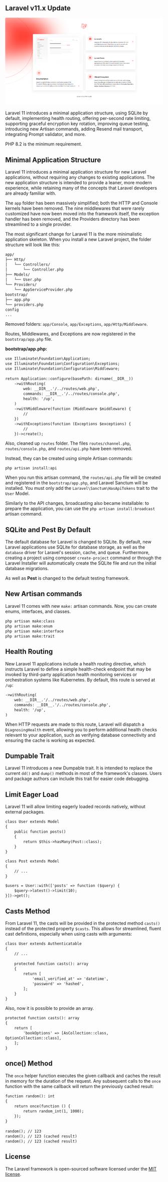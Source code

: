 ## Laravel v11.x Update

<p align="center"><img src="public/img/laravel_11.png" alt="Laravel"></p>

Laravel 11 introduces a minimal application structure, using SQLite by default, implementing health routing, offering per-second rate limiting, supporting graceful encryption key rotation, improving queue testing, introducing new Artisan commands, adding Resend mail transport, integrating Prompt validator, and more. 

PHP 8.2 is the minimum requirement.


## Minimal Application Structure

Laravel 11 introduces a minimal application structure for new Laravel applications, without requiring any changes to existing applications. The new application structure is intended to provide a leaner, more modern experience, while retaining many of the concepts that Laravel developers are already familiar with.

The `app` folder has been massively simplified; both the HTTP and Console kernels have been removed. The nine middlewares that were rarely customized have now been moved into the framework itself, the exception handler has been removed, and the Providers directory has been streamlined to a single provider.

The most significant change for Laravel 11 is the more minimalistic application skeleton. When you install a new Laravel project, the folder structure will look like this:

```
app/
├── Http/
│   └── Controllers/
│       └── Controller.php
├── Models/
│   └── User.php
└── Providers/
    └── AppServiceProvider.php
bootstrap/
├── app.php
└── providers.php
config
...
```

Removed folders: `app/Console`, `app/Exceptions`, `app/Http/Middleware`.

Routes, Middlewares, and Exceptions are now registered in the `bootstrap/app.php` file.

<b>bootstrap/app.php:</b>

```
use Illuminate\Foundation\Application;
use Illuminate\Foundation\Configuration\Exceptions;
use Illuminate\Foundation\Configuration\Middleware;
 
return Application::configure(basePath: dirname(__DIR__))
    ->withRouting(
        web: __DIR__.'/../routes/web.php',
        commands: __DIR__.'/../routes/console.php',
        health: '/up',
    )
    ->withMiddleware(function (Middleware $middleware) { 
        //
    })
    ->withExceptions(function (Exceptions $exceptions) {
        //
    })->create();
```

Also, cleaned up `routes` folder. The files `routes/channel.php`, `routes/console.php`, and `routes/api.php` have been removed.

Instead, they can be created using simple Artisan commands:

```
php artisan install:api
```

When you run this artisan command, the `routes/api.php` file will be created and registered in the `bootstrap/app.php`, and Laravel Sanctum will be installed. You must only add the `Laravel\Sanctum\HasApiTokens` trait to the `User` Model.

Similarly to the API changes, broadcasting also became installable: to prepare the application, you can use the `php artisan install:broadcast` artisan command.


## SQLite and Pest By Default

The default database for Laravel is changed to SQLite. By default, new Laravel applications use SQLite for database storage, as well as the `database` driver for Laravel's session, cache, and queue. Furthermore, creating a project using composer `create-project` command or through the Laravel Installer will automatically create the SQLite file and run the initial database migrations.

As well as <b>Pest</b> is changed to the default testing framework.


## New Artisan commands

Laravel 11 comes with new `make:` artisan commands. Now, you can create enums, interfaces, and classes.

```
php artisan make:class
php artisan make:enum
php artisan make:interface
php artisan make:trait
```


## Health Routing

New Laravel 11 applications include a health routing directive, which instructs Laravel to define a simple health-check endpoint that may be invoked by third-party application health monitoring services or orchestration systems like Kubernetes. By default, this route is served at `/up`:

```
->withRouting(
    web: __DIR__.'/../routes/web.php',
    commands: __DIR__.'/../routes/console.php',
    health: '/up',
)
```

When HTTP requests are made to this route, Laravel will dispatch a `DiagnosingHealth` event, allowing you to perform additional health checks relevant to your application, such as verifying database connectivity and ensuring the cache is working as expected.


## Dumpable Trait

Laravel 11 introduces a new Dumpable trait. It is intended to replace the current `dd()` and `dump()` methods in most of the framework's classes. Users and package authors can include this trait for easier code debugging.


## Limit Eager Load

Laravel 11 will allow limiting eagerly loaded records natively, without external packages.

```
class User extends Model
{
    public function posts()
    {
        return $this->hasMany(Post::class);
    }
}
```

```
class Post extends Model
{
    // ...
}
```

```
$users = User::with(['posts' => function ($query) {
    $query->latest()->limit(10); 
}])->get();
```


## Casts Method

From Laravel 11, the casts will be provided in the protected method `casts()` instead of the protected property `$casts`. This allows for streamlined, fluent cast definitions, especially when using casts with arguments:

```
class User extends Authenticatable
{
    // ...
 
    protected function casts(): array
    {
        return [
            'email_verified_at' => 'datetime',
            'password' => 'hashed',
        ];
    }
}
```

Also, now it is possible to provide an array.

```
protected function casts(): array
{
    return [
        'bookOptions' => [AsCollection::class, OptionCollection::class],
    ];
}
```


## once() Method

The `once` helper function executes the given callback and caches the result in memory for the duration of the request. Any subsequent calls to the `once` function with the same callback will return the previously cached result:

```
function random(): int
{
    return once(function () {
        return random_int(1, 1000);
    });
}
 
random(); // 123
random(); // 123 (cached result)
random(); // 123 (cached result)
```



## License

The Laravel framework is open-sourced software licensed under the [MIT license](https://opensource.org/licenses/MIT).
